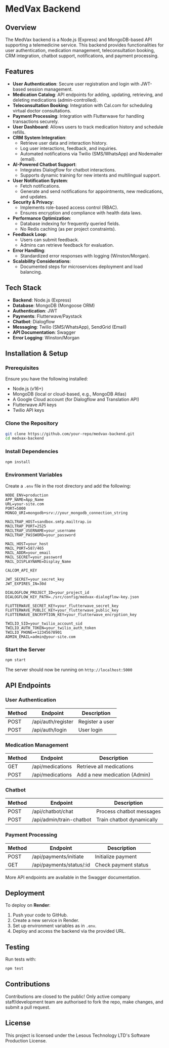 # MedVax Backend

## Overview

The MedVax backend is a Node.js (Express) and MongoDB-based API supporting a telemedicine service. This backend provides functionalities for user authentication, medication management, teleconsultation booking, CRM integration, chatbot support, notifications, and payment processing.

## Features

- **User Authentication**: Secure user registration and login with JWT-based session management.
- **Medication Catalog**: API endpoints for adding, updating, retrieving, and deleting medications (admin-controlled).
- **Teleconsultation Booking**: Integration with Cal.com for scheduling virtual doctor consultations.
- **Payment Processing**: Integration with Flutterwave for handling transactions securely.
- **User Dashboard**: Allows users to track medication history and schedule refills.
- **CRM System Integration**:
  - Retrieve user data and interaction history.
  - Log user interactions, feedback, and inquiries.
  - Automated notifications via Twilio (SMS/WhatsApp) and Nodemailer (email).
- **AI-Powered Chatbot Support**:
  - Integrates Dialogflow for chatbot interactions.
  - Supports dynamic training for new intents and multilingual support.
- **User Notification System**:
  - Fetch notifications.
  - Generate and send notifications for appointments, new medications, and updates.
- **Security & Privacy**:
  - Implements role-based access control (RBAC).
  - Ensures encryption and compliance with health data laws.
- **Performance Optimization**:
  - Database indexing for frequently queried fields.
  - No Redis caching (as per project constraints).
- **Feedback Loop**:
  - Users can submit feedback.
  - Admins can retrieve feedback for evaluation.
- **Error Handling**:
  - Standardized error responses with logging (Winston/Morgan).
- **Scalability Considerations**:
  - Documented steps for microservices deployment and load balancing.

## Tech Stack

- **Backend**: Node.js (Express)
- **Database**: MongoDB (Mongoose ORM)
- **Authentication**: JWT
- **Payments**: Flutterwave/Paystack
- **Chatbot**: Dialogflow
- **Messaging**: Twilio (SMS/WhatsApp), SendGrid (Email)
- **API Documentation**: Swagger
- **Error Logging**: Winston/Morgan

## Installation & Setup

### Prerequisites

Ensure you have the following installed:

- Node.js (v16+)
- MongoDB (local or cloud-based, e.g., MongoDB Atlas)
- A Google Cloud account (for Dialogflow and Translation API)
- Flutterwave API keys
- Twilio API keys

### Clone the Repository

```sh
git clone https://github.com/your-repo/medvax-backend.git
cd medvax-backend
```

### Install Dependencies

```sh
npm install
```

### Environment Variables

Create a `.env` file in the root directory and add the following:

```env
NODE_ENV=production
APP_NAME=App_Name
URL=your-site.com
PORT=5000
MONGO_URI=mongodb+srv://your_mongodb_connection_string

MAILTRAP_HOST=sandbox.smtp.mailtrap.io
MAILTRAP_PORT=2525
MAILTRAP_USERNAME=your_username
MAILTRAP_PASSWORD=your_password

MAIL_HOST=your_host
MAIL_PORT=587/465
MAIL_ADDR=your_email
MAIL_SECRET=your_password
MAIL_DISPLAYNAME=Display_Name

CALCOM_API_KEY

JWT_SECRET=your_secret_key
JWT_EXPIRES_IN=30d

DIALOGFLOW_PROJECT_ID=your_project_id
DIALOGFLOW_KEY_PATH=./src/config/medvax-dialogflow-key.json

FLUTTERWAVE_SECRET_KEY=your_flutterwave_secret_key
FLUTTERWAVE_PUBLIC_KEY=your_flutterwave_public_key
FLUTTERWAVE_ENCRYPTION_KEY=your_flutterwave_encryption_key

TWILIO_SID=your_twilio_account_sid
TWILIO_AUTH_TOKEN=your_twilio_auth_token
TWILIO_PHONE=+12345678901
ADMIN_EMAIL=admin@your-site.com
```

### Start the Server

```sh
npm start
```

The server should now be running on `http://localhost:5000`

## API Endpoints

### **User Authentication**

| Method | Endpoint          | Description       |
|--------|------------------|-------------------|
| POST   | /api/auth/register | Register a user |
| POST   | /api/auth/login    | User login |

### **Medication Management**

| Method | Endpoint          | Description       |
|--------|------------------|-------------------|
| GET    | /api/medications | Retrieve all medications |
| POST   | /api/medications | Add a new medication (Admin) |

### **Chatbot**

| Method | Endpoint | Description |
|--------|---------|-------------|
| POST   | /api/chatbot/chat | Process chatbot messages |
| POST   | /api/admin/train-chatbot | Train chatbot dynamically |

### **Payment Processing**

| Method | Endpoint | Description |
|--------|---------|-------------|
| POST   | /api/payments/initiate | Initialize payment |
| GET    | /api/payments/status/:id | Check payment status |

More API endpoints are available in the Swagger documentation.

## Deployment

To deploy on **Render**:

1. Push your code to GitHub.
2. Create a new service in Render.
3. Set up environment variables as in `.env`.
4. Deploy and access the backend via the provided URL.

## Testing

Run tests with:

```sh
npm test
```

## Contributions

Contributions are closed to the public! Only active company staff/development team are authorised to fork the repo, make changes, and submit a pull request.

## License

This project is licensed under the Lesous Technology LTD's Software Production License.
